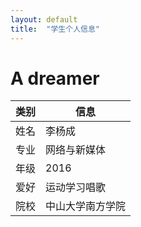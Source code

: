 ```yaml
---
layout: default
title:  "学生个人信息"
---
```


# A dreamer

类别|信息
-|-
姓名|李杨成
专业|网络与新媒体
年级|2016
爱好|运动学习唱歌
院校|中山大学南方学院